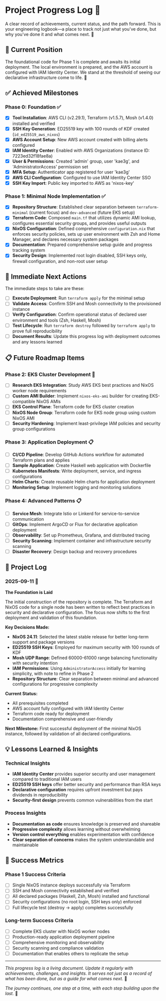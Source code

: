 # Project Progress Log 💛

A clear record of achievements, current status, and the path forward. This is your engineering logbook—a place to track not just what you've done, but why you've done it and what comes next. 💛

## 📍 Current Position

The foundational code for Phase 1 is complete and awaits its initial deployment. The local environment is prepared, and the AWS account is configured with IAM Identity Center. We stand at the threshold of seeing our declarative infrastructure come to life. 💛

## ✅ Achieved Milestones

### Phase 0: Foundation ✅
- [x] **Tool Installation**: AWS CLI (v2.29.1), Terraform (v1.5.7), Mosh (v1.4.0) installed and verified
- [x] **SSH Key Generation**: ED25519 key with 100 rounds of KDF created (`id_ed25519_aws_nixos`)
- [x] **AWS Account Setup**: New AWS account created with billing alerts configured
- [x] **IAM Identity Center**: Enabled with AWS Organizations (instance ID: 7223ed32f18fae8a)
- [x] **User & Permissions**: Created 'admin' group, user 'kae3g', and 'AdministratorAccess' permission set
- [x] **MFA Setup**: Authenticator app registered for user 'kae3g'
- [x] **AWS CLI Configuration**: Configured to use IAM Identity Center SSO
- [x] **SSH Key Import**: Public key imported to AWS as 'nixos-key'

### Phase 1: Minimal Node Implementation ✅
- [x] **Repository Structure**: Established clear separation between `terraform-minimal` (current focus) and `dev-advanced` (future EKS setup)
- [x] **Terraform Code**: Composed `main.tf` that utilizes dynamic AMI lookup, configures essential security groups, and provides useful outputs
- [x] **NixOS Configuration**: Defined comprehensive `configuration.nix` that enforces security policies, sets up user environment with Zsh and Home Manager, and declares necessary system packages
- [x] **Documentation**: Prepared comprehensive setup guide and progress tracking system
- [x] **Security Design**: Implemented root login disabled, SSH keys only, firewall configuration, and non-root user setup

## 🧭 Immediate Next Actions

The immediate steps to take are these:

- [ ] **Execute Deployment**: Run `terraform apply` for the minimal setup
- [ ] **Validate Access**: Confirm SSH and Mosh connectivity to the provisioned instance
- [ ] **Verify Configuration**: Confirm operational status of declared user environment and tools (Zsh, Haskell, Mosh)
- [ ] **Test Lifecycle**: Run `terraform destroy` followed by `terraform apply` to prove full reproducibility
- [ ] **Document Results**: Update this progress log with deployment outcomes and any lessons learned

## 📋 Future Roadmap Items

### Phase 2: EKS Cluster Development 🚧
- [ ] **Research EKS Integration**: Study AWS EKS best practices and NixOS worker node requirements
- [ ] **Custom AMI Builder**: Implement `nixos-eks-ami` builder for creating EKS-compatible NixOS AMIs
- [ ] **EKS Control Plane**: Terraform code for EKS cluster creation
- [ ] **NixOS Node Group**: Terraform code for EKS node group using custom NixOS AMI
- [ ] **Security Hardening**: Implement least-privilege IAM policies and security group configurations

### Phase 3: Application Deployment 📋
- [ ] **CI/CD Pipeline**: Develop GitHub Actions workflow for automated Terraform plans and applies
- [ ] **Sample Application**: Create Haskell web application with Dockerfile
- [ ] **Kubernetes Manifests**: Write deployment, service, and ingress configurations
- [ ] **Helm Charts**: Create reusable Helm charts for application deployment
- [ ] **Monitoring Setup**: Implement logging and monitoring solutions

### Phase 4: Advanced Patterns 📋
- [ ] **Service Mesh**: Integrate Istio or Linkerd for service-to-service communication
- [ ] **GitOps**: Implement ArgoCD or Flux for declarative application deployment
- [ ] **Observability**: Set up Prometheus, Grafana, and distributed tracing
- [ ] **Security Scanning**: Implement container and infrastructure security scanning
- [ ] **Disaster Recovery**: Design backup and recovery procedures

## 📖 Project Log

### 2025-09-11 💛
**The Foundation is Laid**

The initial construction of the repository is complete. The Terraform and NixOS code for a single node has been written to reflect best practices in security and declarative configuration. The focus now shifts to the first deployment and validation of this foundation.

**Key Decisions Made:**
- **NixOS 24.11**: Selected the latest stable release for better long-term support and package versions
- **ED25519 SSH Keys**: Employed for maximum security with 100 rounds of KDF
- **Mosh UDP Range**: Defined 60000-61000 range balancing functionality with security intention
- **IAM Permissions**: Using `AdministratorAccess` initially for learning simplicity, with note to refine in Phase 2
- **Repository Structure**: Clear separation between minimal and advanced configurations for progressive complexity

**Current Status:**
- All prerequisites completed
- AWS account fully configured with IAM Identity Center
- Terraform code ready for deployment
- Documentation comprehensive and user-friendly

**Next Milestone:**
First successful deployment of the minimal NixOS instance, followed by validation of all declared configurations.

## 💡 Lessons Learned & Insights

### Technical Insights
- **IAM Identity Center** provides superior security and user management compared to traditional IAM users
- **ED25519 SSH keys** offer better security and performance than RSA keys
- **Declarative configuration** requires upfront investment but pays dividends in reproducibility
- **Security-first design** prevents common vulnerabilities from the start

### Process Insights
- **Documentation as code** ensures knowledge is preserved and shareable
- **Progressive complexity** allows learning without overwhelming
- **Version control everything** enables experimentation with confidence
- **Clear separation of concerns** makes the system understandable and maintainable

## 🎯 Success Metrics

### Phase 1 Success Criteria
- [ ] Single NixOS instance deploys successfully via Terraform
- [ ] SSH and Mosh connectivity established and verified
- [ ] All declared packages (Haskell, Zsh, Mosh) installed and functional
- [ ] Security configurations (no root login, SSH keys only) enforced
- [ ] Full lifecycle test (destroy → apply) completes successfully

### Long-term Success Criteria
- [ ] Complete EKS cluster with NixOS worker nodes
- [ ] Production-ready application deployment pipeline
- [ ] Comprehensive monitoring and observability
- [ ] Security scanning and compliance validation
- [ ] Documentation that enables others to replicate the setup

---

*This progress log is a living document. Update it regularly with achievements, challenges, and insights. It serves not just as a record of what has been done, but as a guide for what comes next.* 💛

*The journey continues, one step at a time, with each step building upon the last.* 💛